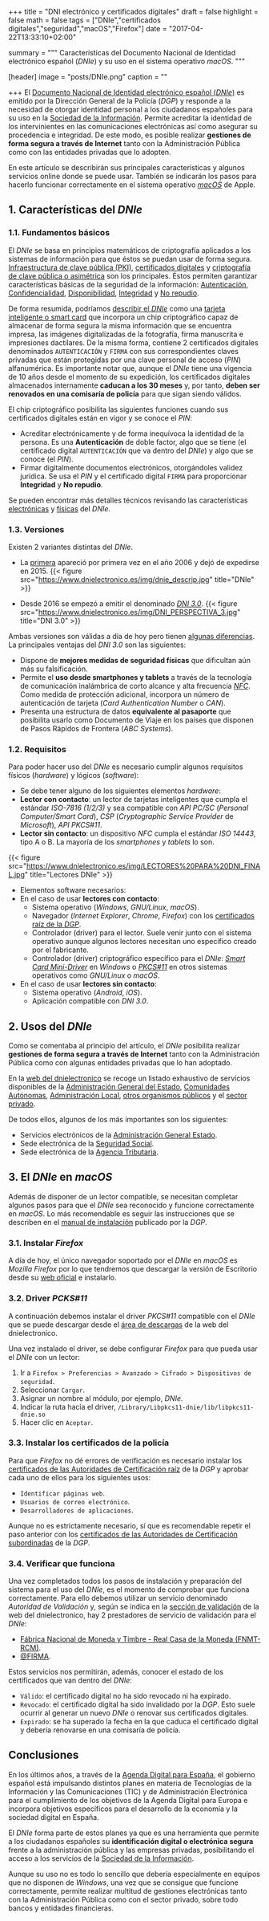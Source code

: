 +++
title = "DNI electrónico y certificados digitales"
draft = false
highlight = false
math = false
tags = ["DNIe","certificados digitales","seguridad","macOS","Firefox"]
date = "2017-04-22T13:33:10+02:00"

summary = """
Características del Documento Nacional de Identidad electrónico español (*DNIe*) y su uso en el sistema operativo *macOS*.
"""

[header]
  image = "posts/DNIe.png"
  caption = ""

+++
El [Documento Nacional de Identidad electrónico español (*DNIe*)](https://www.dnielectronico.es) es emitido por la Dirección General de la Policía (*DGP*) y responde a la necesidad de otorgar identidad personal a los ciudadanos españoles para su uso en la [Sociedad de la Información](https://es.wikipedia.org/wiki/Sociedad_de_la_informaci%C3%B3n). Permite acreditar la identidad de los intervinientes en las comunicaciones electrónicas así como asegurar su procedencia e integridad. De este modo, es posible realizar **gestiones de forma segura a través de Internet** tanto con la Administración Pública como con las entidades privadas que lo adopten. 

En este artículo se describirán sus principales características y algunos servicios online donde se puede usar. También se indicarán los pasos para hacerlo funcionar correctamente en el sistema operativo [*macOS*](https://es.wikipedia.org/wiki/MacOS) de Apple.

## 1. Características del *DNIe*
### 1.1. Fundamentos básicos
El *DNIe* se basa en principios matemáticos de criptografía aplicados a los sistemas de información para que éstos se puedan usar de forma segura. [Infraestructura de clave pública (PKI)](https://es.wikipedia.org/wiki/Infraestructura_de_clave_p%C3%BAblica), [certificados digitales](https://es.wikipedia.org/wiki/Certificado_digital) y [criptografía de clave pública o asimétrica](https://es.wikipedia.org/wiki/Criptograf%C3%ADa_asim%C3%A9trica) son los principales. Éstos permiten garantizar características básicas de la seguridad de la información: [Autenticación](https://es.wikipedia.org/wiki/Seguridad_de_la_informaci%C3%B3n#Autenticaci.C3.B3n_o_autentificaci.C3.B3n), [Confidencialidad](https://es.wikipedia.org/wiki/Seguridad_de_la_informaci%C3%B3n#Confidencialidad), [Disponibilidad](https://es.wikipedia.org/wiki/Seguridad_de_la_informaci%C3%B3n#Disponibilidad), [Integridad](https://es.wikipedia.org/wiki/Seguridad_de_la_informaci%C3%B3n#Integridad) y [No repudio](https://es.wikipedia.org/wiki/Seguridad_de_la_informaci%C3%B3n#No_repudio_o_irrefutabilidad).

De forma resumida, podríamos [describir el *DNIe*](https://www.dnielectronico.es/PortalDNIe/PRF1_Cons02.action?pag=REF_103) como una [tarjeta inteligente o smart card](https://es.wikipedia.org/wiki/Tarjeta_inteligente) que incorpora un chip criptográfico capaz de almacenar de forma segura la misma información que se encuentra impresa, las imágenes digitalizadas de la fotografía, firma manuscrita e impresiones dactilares. De la misma forma, contiene 2 certificados digitales denominados `AUTENTICACIÓN` y `FIRMA` con sus correspondientes claves privadas que están protegidas por una clave personal de acceso (*PIN*) alfanumérica. Es importante notar que, aunque el *DNIe* tiene una vigencia de 10 años desde el momento de su expedición, los certificados digitales almacenados internamente **caducan a los 30 meses** y, por tanto, **deben ser renovados en una comisaría de policía** para que sigan siendo válidos.

El chip criptográfico posibilita las siguientes funciones cuando sus certificados digitales están en vigor y se conoce el *PIN*:

* Acreditar electrónicamente y de forma inequívoca la identidad de la persona. Es una **Autenticación** de doble factor, algo que se tiene (el certificado digital `AUTENTICACIÓN` que va dentro del *DNIe*) y algo que se conoce (el *PIN*).
* Firmar digitalmente documentos electrónicos, otorgándoles validez jurídica. Se usa el *PIN* y el certificado digital `FIRMA` para proporcionar **Integridad** y **No repudio**.

Se pueden encontrar más detalles técnicos revisando las características [electrónicas](https://www.dnielectronico.es/PortalDNIe/PRF1_Cons02.action?pag=REF_083) y [físicas](https://www.dnielectronico.es/PortalDNIe/PRF1_Cons02.action?pag=REF_084) del *DNIe*.

### 1.3. Versiones
Existen 2 variantes distintas del *DNIe*.

* La [primera](https://www.dnielectronico.es/PortalDNIe/PRF1_Cons02.action?pag=REF_106) apareció por primera vez en el año 2006 y dejó de expedirse en 2015.
{{< figure src="https://www.dnielectronico.es/img/dnie_descrip.jpg" title="DNIe" >}}

* Desde 2016 se empezó a emitir el denominado [*DNI 3.0*](https://www.dnielectronico.es/PortalDNIe/PRF1_Cons02.action?pag=REF_103).
{{< figure src="https://www.dnielectronico.es/img/DNI_PERSPECTIVA_3.jpg" title="DNI 3.0" >}}

Ambas versiones son válidas a día de hoy pero tienen [algunas diferencias](https://www.dnielectronico.es/PortalDNIe/PRF1_Cons02.action?pag=REF_038). La principales ventajas del *DNI 3.0* son las siguientes:

* Dispone de **mejores medidas de seguridad físicas** que dificultan aún más su falsificación.
* Permite el **uso desde smartphones y tablets** a través de la tecnología de comunicación inalámbrica de corto alcance y alta frecuencia [*NFC*](https://es.wikipedia.org/wiki/Near_field_communication). Como medida de protección adicional, incorpora un número de autenticación de tarjeta (*Card Authentication Number* o *CAN*).
* Presenta una estructura de datos **equivalente al pasaporte** que posibilita usarlo como Documento de Viaje en los países que disponen de Pasos Rápidos de Frontera (*ABC Systems*).

### 1.2. Requisitos
Para poder hacer uso del *DNIe* es necesario cumplir algunos requisitos físicos (*hardware*) y lógicos (*software*):

* Se debe tener alguno de los siguientes elementos *hardware*:
 * **Lector con contacto**: un lector de tarjetas inteligentes que cumpla el estándar *ISO-7816 (1/2/3)* y sea compatible con *API PC/SC* (*Personal Computer/Smart Card*), *CSP* (*Cryptographic Service Provider* de *Microsoft*), *API PKCS#11*.
 * **Lector sin contacto**: un dispositivo *NFC* cumpla el estándar *ISO 14443*, tipo A o B. La mayoría de los *smartphones* y *tablets* lo son.

{{< figure src="https://www.dnielectronico.es/img/LECTORES%20PARA%20DNI_FINAL.jpg" title="Lectores DNIe" >}}

* Elementos software necesarios:
 * En el caso de usar **lectores con contacto**:
     * Sistema operativo (*Windows*, *GNU/Linux*, *macOS*).
     * Navegador (*Internet Explorer*, *Chrome*, *Firefox*) con los [certificados raíz de la *DGP*](https://www.dnielectronico.es/PortalDNIe/PRF1_Cons02.action?pag=REF_076).
     * Controlador (driver) para el lector. Suele venir junto con el sistema operativo aunque algunos lectores necesitan uno específico creado por el fabricante.
     * Controlador (driver) criptográfico específico para el *DNIe*: [*Smart Card Mini-Driver*](https://www.dnielectronico.es/PortalDNIe/PRF1_Cons02.action?pag=REF_1101) en *Windows* o [*PKCS#11*](https://www.dnielectronico.es/PortalDNIe/PRF1_Cons02.action?pag=REF_1110) en otros sistemas operativos como *GNU/Linux* o *macOS*.
 * En el caso de usar **lectores sin contacto**:
     * Sistema operativo (*Android*, *iOS*).
     * Aplicación compatible con *DNI 3.0*.

## 2. Usos del *DNIe*
Como se comentaba al principio del artículo, el *DNIe* posibilita realizar **gestiones de forma segura a través de Internet** tanto con la Administración Pública como con algunas entidades privadas que lo han adoptado.

En la [web del dnielectronico](https://www.dnielectronico.es) se recoge un listado exhaustivo de servicios disponibles de la [Administración General del Estado](https://www.dnielectronico.es/PortalDNIe/PRF1_Cons02.action?pag=REF_510), [Comunidades Autónomas](https://www.dnielectronico.es/PortalDNIe/PRF1_Cons02.action?pag=REF_520), [Administración Local](https://www.dnielectronico.es/PortalDNIe/PRF1_Cons02.action?pag=REF_530), [otros organismos públicos](https://www.dnielectronico.es/PortalDNIe/PRF1_Cons02.action?pag=REF_540) y el [sector privado](https://www.dnielectronico.es/PortalDNIe/PRF1_Cons02.action?pag=REF_550).

De todos ellos, algunos de los más importantes son los siguientes:

* Servicios electrónicos de la [Administración General Estado](https://sede.administracion.gob.es/PAG_Sede/ServiciosElectronicos/ServiciosElectronicosAGE.html).
* Sede electrónica de la [Seguridad Social](https://sede.seg-social.gob.es/).
* Sede electrónica de la [Agencia Tributaria](https://www.agenciatributaria.gob.es/AEAT.sede/Inicio/Inicio.shtml).

## 3. El *DNIe* en *macOS*
Además de disponer de un lector compatible, se necesitan completar algunos pasos para que el *DNIe* sea reconocido y funcione correctamente en *macOS*. Lo más recomendable es seguir las instrucciones que se describen en el [manual de instalación](https://www.dnielectronico.es/PDFs/manuales_instalacion_unix/Manual_de_Instalacion_de_MulticardPKCS11_DNIE_V1.pdf) publicado por la *DGP*.

### 3.1. Instalar *Firefox*
A día de hoy, el único navegador soportado por el *DNIe* en *macOS* es *Mozilla Firefox* por lo que tendremos que descargar la versión de Escritorio desde su [web oficial](https://www.mozilla.org/es-ES/firefox/desktop/) e instalarlo.

### 3.2. Driver *PCKS#11*
A continuación debemos instalar el driver *PKCS#11* compatible con el *DNIe* que se puede descargar desde el [área de descargas](https://www.dnielectronico.es/PortalDNIe/PRF1_Cons02.action?pag=REF_1113) de la web del dnielectronico.

Una vez instalado el driver, se debe configurar *Firefox* para que pueda usar el *DNIe* con un lector:

1. Ir a `Firefox > Preferencias > Avanzado > Cifrado > Dispositivos de seguridad`.
2. Seleccionar `Cargar`.
3. Asignar un nombre al módulo, por ejemplo, *DNIe*.
4. Indicar la ruta hacia el driver, ```/Library/Libpkcs11-dnie/lib/libpkcs11-dnie.so```
5. Hacer clic en `Aceptar`.

### 3.3. Instalar los certificados de la policía
Para que *Firefox* no dé errores de verificación es necesario instalar los [certificados de las Autoridades de Certificación raíz](https://www.dnielectronico.es/PortalDNIe/PRF1_Cons02.action?pag=REF_077) de la *DGP* y aprobar cada uno de ellos para los siguientes usos:

* `Identificar páginas web`.
* `Usuarios de correo electrónico`.
* `Desarrolladores de aplicaciones`.

Aunque no es estrictamente necesario, sí que es recomendable repetir el paso anterior con los [certificados de las Autoridades de Certificación subordinadas](https://www.dnielectronico.es/PortalDNIe/PRF1_Cons02.action?pag=REF_078) de la *DGP*.

### 3.4. Verificar que funciona
Una vez completados todos los pasos de instalación y preparación del sistema para el uso del *DNIe*, es el momento de comprobar que funciona correctamente. Para ello debemos utilizar un servicio denominado *Autoridad de Validación* y, según se indica en la [sección de validación](https://www.dnielectronico.es/PortalDNIe/PRF1_Cons02.action?pag=REF_320) de la web del dnielectronico, hay 2 prestadores de servicio de validación para el *DNIe*:

* [Fábrica Nacional de Moneda y Timbre - Real Casa de la Moneda (FNMT-RCM)](https://www.sede.fnmt.gob.es/certificados/persona-fisica/verificar-estado).
* [@FIRMA](https://valide.redsara.es/valide/).

Estos servicios nos permitirán, además, conocer el estado de los certificados que van dentro del *DNIe*:

* `Válido`: el certificado digital no ha sido revocado ni ha expirado.
* `Revocado`: el certificado digital ha sido invalidado por la *DGP*. Esto suele ocurrir al generar un nuevo *DNIe* o renovar sus certificados digitales.
* `Expirado`: se ha superado la fecha en la que caduca el certificado digital y debería renovarse en una comisaría de policía.

## Conclusiones
En los últimos años, a través de la [Agenda Digital para España](http://www.agendadigital.gob.es), el gobierno español está impulsando distintos planes en materia de Tecnologías de la Información y las Comunicaciones (TIC) y de Administración Electrónica para el cumplimiento de los objetivos de la Agenda Digital para Europa e incorpora objetivos específicos para el desarrollo de la economía y la sociedad digital en España.

El *DNIe* forma parte de estos planes ya que es una herramienta que permite a los ciudadanos españoles su **identificación digital o electrónica segura** frente a la administración pública y las empresas privadas, posibilitando el acceso a los servicios de la [Sociedad de la Información](https://es.wikipedia.org/wiki/Sociedad_de_la_informaci%C3%B3n).

Aunque su uso no es todo lo sencillo que debería especialmente en equipos que no disponen de *Windows*, una vez que se consigue que funcione correctamente, permite realizar multitud de gestiones electrónicas tanto con la Administración Pública como con el sector privado, sobre todo bancos y entidades financieras.
